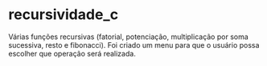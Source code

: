 # recursividade_c
Várias funções recursivas (fatorial, potenciação, multiplicação por soma sucessiva, resto e fibonacci). Foi criado um menu
para que o usuário possa escolher que operação será realizada.
